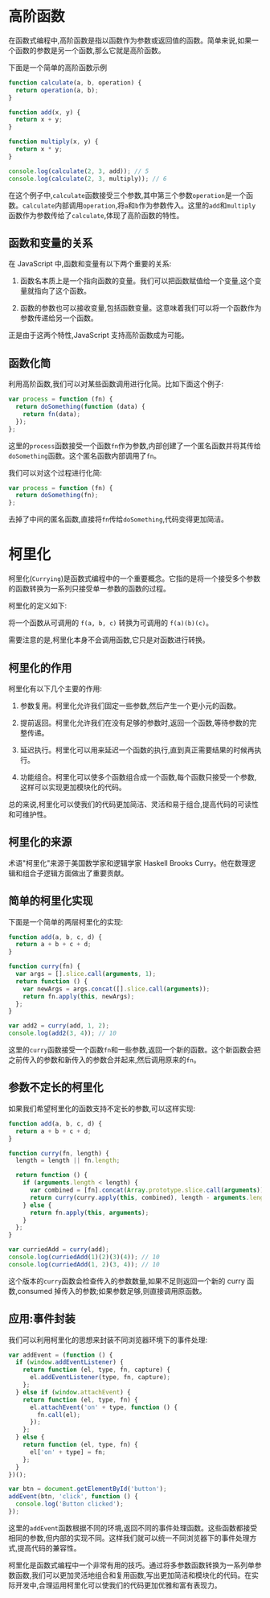 # 高阶函数

在函数式编程中,高阶函数是指以函数作为参数或返回值的函数。简单来说,如果一个函数的参数是另一个函数,那么它就是高阶函数。

下面是一个简单的高阶函数示例

```javascript
function calculate(a, b, operation) {
  return operation(a, b);
}

function add(x, y) {
  return x + y;
}

function multiply(x, y) {
  return x * y;
}

console.log(calculate(2, 3, add)); // 5
console.log(calculate(2, 3, multiply)); // 6
```

在这个例子中,`calculate`函数接受三个参数,其中第三个参数`operation`是一个函数。`calculate`内部调用`operation`,将`a`和`b`作为参数传入。这里的`add`和`multiply`函数作为参数传给了`calculate`,体现了高阶函数的特性。

## 函数和变量的关系

在 JavaScript 中,函数和变量有以下两个重要的关系:

1. 函数名本质上是一个指向函数的变量。我们可以把函数赋值给一个变量,这个变量就指向了这个函数。

2. 函数的参数也可以接收变量,包括函数变量。这意味着我们可以将一个函数作为参数传递给另一个函数。

正是由于这两个特性,JavaScript 支持高阶函数成为可能。

## 函数化简

利用高阶函数,我们可以对某些函数调用进行化简。比如下面这个例子:

```javascript
var process = function (fn) {
  return doSomething(function (data) {
    return fn(data);
  });
};
```

这里的`process`函数接受一个函数`fn`作为参数,内部创建了一个匿名函数并将其传给`doSomething`函数。这个匿名函数内部调用了`fn`。

我们可以对这个过程进行化简:

```javascript
var process = function (fn) {
  return doSomething(fn);
};
```

去掉了中间的匿名函数,直接将`fn`传给`doSomething`,代码变得更加简洁。

# 柯里化

柯里化(`Currying`)是函数式编程中的一个重要概念。它指的是将一个接受多个参数的函数转换为一系列只接受单一参数的函数的过程。

柯里化的定义如下:

将一个函数从可调用的 `f(a, b, c)` 转换为可调用的 `f(a)(b)(c)`。

需要注意的是,柯里化本身不会调用函数,它只是对函数进行转换。

## 柯里化的作用

柯里化有以下几个主要的作用:

1. 参数复用。柯里化允许我们固定一些参数,然后产生一个更小元的函数。

2. 提前返回。柯里化允许我们在没有足够的参数时,返回一个函数,等待参数的完整传递。

3. 延迟执行。柯里化可以用来延迟一个函数的执行,直到真正需要结果的时候再执行。

4. 功能组合。柯里化可以使多个函数组合成一个函数,每个函数只接受一个参数,这样可以实现更加模块化的代码。

总的来说,柯里化可以使我们的代码更加简洁、灵活和易于组合,提高代码的可读性和可维护性。

## 柯里化的来源

术语"柯里化"来源于美国数学家和逻辑学家 Haskell Brooks Curry。他在数理逻辑和组合子逻辑方面做出了重要贡献。

## 简单的柯里化实现

下面是一个简单的两层柯里化的实现:

```javascript
function add(a, b, c, d) {
  return a + b + c + d;
}

function curry(fn) {
  var args = [].slice.call(arguments, 1);
  return function () {
    var newArgs = args.concat([].slice.call(arguments));
    return fn.apply(this, newArgs);
  };
}

var add2 = curry(add, 1, 2);
console.log(add2(3, 4)); // 10
```

这里的`curry`函数接受一个函数`fn`和一些参数,返回一个新的函数。这个新函数会把之前传入的参数和新传入的参数合并起来,然后调用原来的`fn`。

## 参数不定长的柯里化

如果我们希望柯里化的函数支持不定长的参数,可以这样实现:

```javascript
function add(a, b, c, d) {
  return a + b + c + d;
}

function curry(fn, length) {
  length = length || fn.length;

  return function () {
    if (arguments.length < length) {
      var combined = [fn].concat(Array.prototype.slice.call(arguments));
      return curry(curry.apply(this, combined), length - arguments.length);
    } else {
      return fn.apply(this, arguments);
    }
  };
}

var curriedAdd = curry(add);
console.log(curriedAdd(1)(2)(3)(4)); // 10
console.log(curriedAdd(1, 2)(3, 4)); // 10
```

这个版本的`curry`函数会检查传入的参数数量,如果不足则返回一个新的 curry 函数,consumed 掉传入的参数;如果参数足够,则直接调用原函数。

## 应用:事件封装

我们可以利用柯里化的思想来封装不同浏览器环境下的事件处理:

```javascript
var addEvent = (function () {
  if (window.addEventListener) {
    return function (el, type, fn, capture) {
      el.addEventListener(type, fn, capture);
    };
  } else if (window.attachEvent) {
    return function (el, type, fn) {
      el.attachEvent('on' + type, function () {
        fn.call(el);
      });
    };
  } else {
    return function (el, type, fn) {
      el['on' + type] = fn;
    };
  }
})();

var btn = document.getElementById('button');
addEvent(btn, 'click', function () {
  console.log('Button clicked');
});
```

这里的`addEvent`函数根据不同的环境,返回不同的事件处理函数。这些函数都接受相同的参数,但内部的实现不同。这样我们就可以统一不同浏览器下的事件处理方式,提高代码的兼容性。

柯里化是函数式编程中一个非常有用的技巧。通过将多参数函数转换为一系列单参数函数,我们可以更加灵活地组合和复用函数,写出更加简洁和模块化的代码。在实际开发中,合理运用柯里化可以使我们的代码更加优雅和富有表现力。
